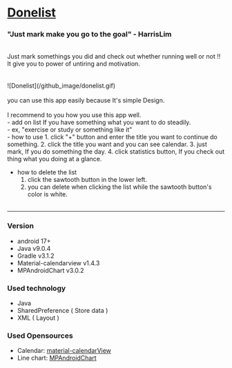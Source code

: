 # [Donelist](https://play.google.com/store/apps/details?id=apps.harrislim.donelist)
  ### "Just mark make you go to the goal" - HarrisLim
  <br>
  Just mark somethings you did and check out whether running well or not !!<br>
  It give you to power of untiring and motivation. <br>
  <br><br>
  ![Donelist](/github_image/donelist.gif)
  <br><br>
  you can use this app easily because It's simple Design. <br>
  <br>
  I recommend to you how you use this app well.<br>
    - add on list If you have something what you want to do steadily.<br>
    - ex, "exercise or study or something like it"
  <br>
  - how to use
    1. click "+" button and enter the title you want to continue do something.
    2. click the title you want and you can see calendar.
    3. just mark, If you do something the day.
    4. click statistics button, If you check out thing what you doing at a glance.

  - how to delete the list
    1. click the sawtooth button in the lower left.
    2. you can delete when clicking the list while the sawtooth button's color is white.
    <br>
<hr/>

### Version
  - android  17+
  - Java  v9.0.4
  - Gradle  v3.1.2
  - Material-calendarview  v1.4.3
  - MPAndroidChart  v3.0.2

### Used technology
  - Java
  - SharedPreference ( Store data )
  - XML ( Layout )

### Used Opensources
  - Calendar: [material-calendarView](https://github.com/prolificinteractive/material-calendarview)
  - Line chart: [MPAndroidChart](https://github.com/PhilJay/MPAndroidChart)